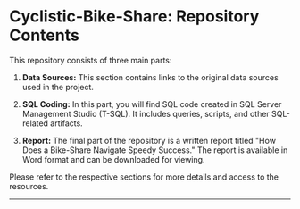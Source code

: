 # Cyclistic-Bike-Share: Repository Contents



This repository consists of three main parts:

1. **Data Sources:** This section contains links to the original data sources used in the project.

2. **SQL Coding:** In this part, you will find SQL code created in SQL Server Management Studio (T-SQL). It includes queries, scripts, and other SQL-related artifacts.

3. **Report:** The final part of the repository is a written report titled "How Does a Bike-Share Navigate Speedy Success." The report is available in Word format and can be downloaded for viewing.

Please refer to the respective sections for more details and access to the resources.

---

